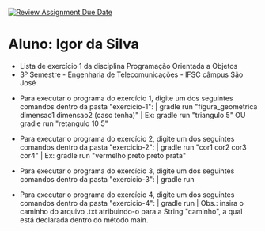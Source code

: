 [![Review Assignment Due Date](https://classroom.github.com/assets/deadline-readme-button-22041afd0340ce965d47ae6ef1cefeee28c7c493a6346c4f15d667ab976d596c.svg)](https://classroom.github.com/a/toeCyvWQ)

# Aluno: Igor da Silva
 - Lista de exercício 1 da disciplina Programação Orientada a Objetos
 - 3º Semestre - Engenharia de Telecomunicações - IFSC câmpus São José

* Para executar o programa do exercício 1, digite um dos seguintes comandos dentro da pasta "exercicio-1":
    | gradle run "figura_geometrica dimensao1 dimensao2 (caso tenha)"
    | Ex: gradle run "triangulo 5" OU gradle run "retangulo 10 5"

* Para executar o programa do exercício 2, digite um dos seguintes comandos dentro da pasta "exercicio-2":
    | gradle run "cor1 cor2 cor3 cor4"
    | Ex: gradle run "vermelho preto preto prata"

*  Para executar o programa do exercício 3, digite um dos seguintes comandos dentro da pasta "exercicio-3":
    | gradle run

*  Para executar o programa do exercício 4, digite um dos seguintes comandos dentro da pasta "exercicio-4":
    | gradle run
    | Obs.: insira o caminho do arquivo .txt atribuindo-o para a String "caminho", a qual está declarada dentro do método main.